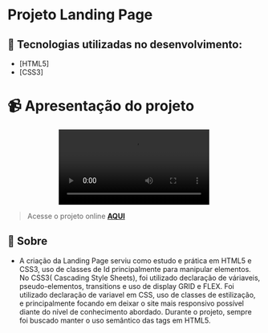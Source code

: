 # Projeto Landing Page 

## 🚀 Tecnologias utilizadas no desenvolvimento:
- [HTML5]
- [CSS3]

# 📹 Apresentação do projeto
<div align="center">
  <video src="https://user-images.githubusercontent.com/99294586/213000486-4ea3e6fd-c5aa-4675-b007-7768dac49ce8.mp4" >
</div>

> Acesse o projeto online **[AQUI](https://pagefirst1.netlify.app/)**

## 📝 Sobre
- A criação da Landing Page serviu como estudo e prática em HTML5 e CSS3, uso de classes de Id principalmente para manipular elementos. No CSS3( Cascading Style Sheets), foi utilizado declaração de váriaveis, pseudo-elementos, transitions e uso de display GRID e FLEX. Foi utilizado declaração de variavel em CSS, uso de classes de estilização, e principalmente focando em deixar o site mais responsivo possível diante do nível de conhecimento abordado. Durante o projeto, sempre foi buscado manter o uso semântico das tags em HTML5.